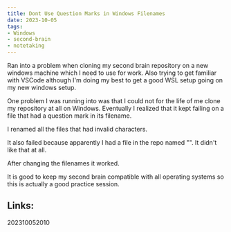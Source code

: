```yaml
---
title: Dont Use Question Marks in Windows Filenames
date: 2023-10-05
tags:
- Windows
- second-brain
- notetaking
---
```


Ran into a problem when cloning my second brain repository on a new windows machine which I need to use for work. Also trying to get familiar with VSCode although I'm doing my best to get a good WSL setup going on my new windows setup.

One problem I was running into was that I could not for the life of me clone my repository at all on Windows. Eventually I realized that it kept failing on a file that had a question mark in its filename.

I renamed all the files that had invalid characters.

It also failed because apparently I had a file in the repo named "\". It didn't like that at all.

After changing the filenames it worked.

It is good to keep my second brain compatible with all operating systems so this is actually a good practice session.

## Links:

202310052010
